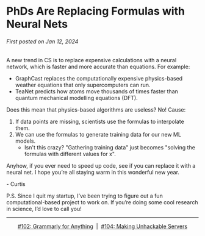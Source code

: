 # PhDs Are Replacing Formulas with Neural Nets

###### First posted on Jan 12, 2024

A new trend in CS is to replace expensive calculations with a neural network, which is faster and more accurate than equations. For example:

- GraphCast replaces the computationally expensive physics-based weather equations that only supercomputers can run.
- TeaNet predicts how atoms move thousands of times faster than quantum mechanical modelling equations (DFT).

Does this mean that physics-based algorithms are useless? No! Cause:

1. If data points are missing, scientists use the formulas to interpolate them.
2. We can use the formulas to generate training data for our new ML models.
    - Isn't this crazy? "Gathering training data" just becomes "solving the formulas with different values for x".

Anyhow, if you ever need to speed up code, see if you can replace it with a neural net. I hope you’re all staying warm in this wonderful new year.

\- Curtis

P.S. Since I quit my startup, I’ve been trying to figure out a fun computational-based project to work on. If you’re doing some cool research in science, I’d love to call you!

<!--START OF FOOTER-->
<hr style="margin-top:9px;height:1px;border: 0;background-image: linear-gradient(to right, rgba(0, 0, 0, 0.0), rgba(0, 0, 0, 0.5),rgba(0, 0, 0, 0.0));">
<!--START OF ISSUE NAVIGATION LINKS-->
<p align="center"><a href='102_grammarly_for_anything.md'>#102: Grammarly for Anything</a>&nbsp;&nbsp;|&nbsp;&nbsp;<a href='104_making_unhackable_servers.md'>#104: Making Unhackable Servers</a></p>
<!--START OF ISSUE NAVIGATION LINKS-->
<!--END OF FOOTER-->
